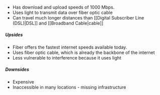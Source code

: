 - Has download and upload speeds of 1000 Mbps.
- Uses light to transmit data over fiber optic cable
- Can travel much longer distances than [[Digital Subscriber Line (DSL)|DSL]] and [[Broadband Cable|cable]]

##### Upsides
- Fiber offers the fastest internet speeds available today.
- Uses fiber optic cable, which is already the backbone of the internet
- Less vulnerable to interference because it uses light

##### Downsides
- Expensive
- Inaccessible in many locations - missing infrastructure
